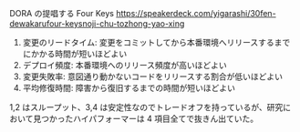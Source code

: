 DORA の提唱する Four Keys
https://speakerdeck.com/yigarashi/30fen-dewakarufour-keysnoji-chu-tozhong-yao-xing

1. 変更のリードタイム: 変更をコミットしてから本番環境へリリースするまでにかかる時間が短いほどよい
2. デプロイ頻度: 本番環境へのリリース頻度が高いほどよい
3. 変更失敗率: 意図通り動かないコードをリリースする割合が低いほどよい
4. 平均修復時間: 障害から復旧するまでの時間が短いほどよい

1,2 はスループット、3,4 は安定性なのでトレードオフを持っているが、研究において見つかったハイパフォーマーは 4 項目全てで抜きん出ていた。
